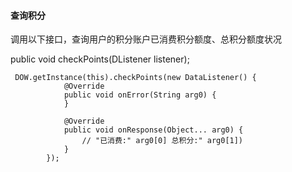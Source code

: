 #### 查询积分

调用以下接口，查询用户的积分账户已消费积分额度、总积分额度状况

public void checkPoints\(DListener listener\);

```
 DOW.getInstance(this).checkPoints(new DataListener() {
            @Override
            public void onError(String arg0) {
            }

            @Override
            public void onResponse(Object... arg0) {
                // "已消费:" arg0[0] 总积分:" arg0[1])
            }
        });
        
```

 

